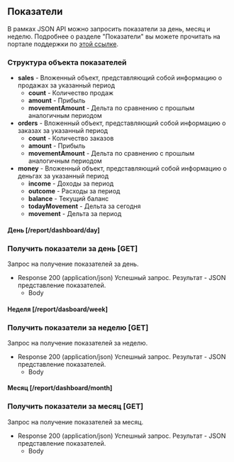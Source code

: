 ## Показатели
В рамках JSON API можно запросить показатели за день, месяц и неделю. Подробнее о разделе "Показатели"
вы можете прочитать на портале поддержки по [этой ссылке](https://support.moysklad.ru/hc/ru/articles/217235207-%D0%A0%D0%B0%D0%B7%D0%B4%D0%B5%D0%BB-%D0%9F%D0%BE%D0%BA%D0%B0%D0%B7%D0%B0%D1%82%D0%B5%D0%BB%D0%B8).

### Структура объекта показателей
+ **sales** - Вложенный объект, представляющий собой информацию о продажах за указанный период
  - **count** - Количество продаж
  - **amount** - Прибыль
  - **movementAmount** - Дельта по сравнению с прошлым аналогичным периодом
+ **orders** - Вложенный объект, представляющий собой информацию о заказах за указанный период
  - **count** - Количество заказов
  - **amount** - Прибыль
  - **movementAmount** - Дельта по сравнению с прошлым аналогичным периодом
+ **money** - Вложенный объект, представляющий собой информацию о деньгах за указанный период
  - **income** - Доходы за период
  - **outcome** - Расходы за период
  - **balance** - Текущий баланс
  - **todayMovement** - Дельта за сегодня
  - **movement** - Дельта за период

#### День [/report/dashboard/day]
### Получить показатели за день [GET]
Запрос на получение показателей за день.

+ Response 200 (application/json)
Успешный запрос. Результат - JSON представление показателей.
  + Body
        <!-- include(body/dashboard/day.json) -->

#### Неделя [/report/dasboard/week]
### Получить показатели за неделю [GET]
Запрос на получение показателей за неделю.

+ Response 200 (application/json)
Успешный запрос. Результат - JSON представление показателей.
  + Body
        <!-- include(body/dashboard/week.json) -->

#### Месяц [/report/dashboard/month]
### Получить показатели за месяц [GET]
Запрос на получение показателей за месяц.

+ Response 200 (application/json)
Успешный запрос. Результат - JSON представление показателей.
  + Body
        <!-- include(body/dashboard/month.json) -->

